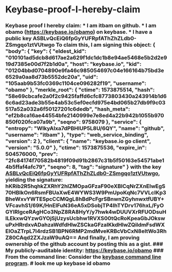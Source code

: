 # Keybase-proof-I-hereby-claim
### Keybase proof  I hereby claim:    * I am itbam on github.   * I am obamo (https://keybase.io/obamo) on keybase.   * I have a public key ASBLvQcEiQ6fpGyYUFRpfAThZhZLdb0-ZSmgqo1ztVUtwgo  To claim this, I am signing this object: {   "body": {     "key": {       "eldest_kid": "010101ad5dcb8d617ae2a629f1dc1dc1b8e94ae5468e5b2d2e919d7385e00d7f2b1d0a",       "host": "keybase.io",       "kid": "01204bbd0704890e9fa46c985054697c04e166164b75bd3e6529a0aa8d73b5552dc20a",       "uid": "105aab9b53fc0369c1104ce096282f19",       "username": "obamo"     },     "merkle_root": {       "ctime": 1573875514,       "hash": "58e69cbcafe2a0f2c9425faffd6cfc8773803430a243914b1d66c6ad23ade3b55e4ab53c5ef0ecfd975e4bd065b27db9f9c03517a52a032a6f50127201c6dedb",       "hash_meta": "ef2b8ca16ae44554bfe2140999e7e8ed4a22b942b1055b970850f020fca07a9b",       "seqno": 9758079     },     "service": {       "entropy": "WIkyAIxa7dPBHIUP5L8U/6QY",       "name": "github",       "username": "itbam"     },     "type": "web_service_binding",     "version": 2   },   "client": {     "name": "keybase.io go client",     "version": "5.0.0"   },   "ctime": 1573875536,   "expire_in": 504576000,   "prev": "2fc84174f70582b4819f09d91b2867c31b5f50163e54571abe14b5ffaf4afc79",   "seqno": 8,   "tag": "signature" } with the key [ASBLvQcEiQ6fpGyYUFRpfAThZhZLdb0-ZSmgqo1ztVUtwgo](https://keybase.io/obamo), yielding the signature: hKRib2R5hqhkZXRhY2hlZMOpaGFzaF90eXBlCqNrZXnEIwEgS70HBIkOn6RsmFBUaXwE4WYWS3W9PmUpoKqNc7VVLcIKp3BheWxvYWTESpcCCMQgL8hBdPcFgrSBnwnZGyhnwxtfUBY+VFcavhS1/69K/HnEIFuN36eA5xDSobjTP4IhTYDrv176hxL/FyOGYlRlgceRAgHCo3NpZ8RA8HyY/y7hwk4wDUUVXrRFUODsuHlLEkxwQYzwGYOjSjUzysUcbhw1RVXS00tQcRoKpeaGbJOkswuPxHRrdxvADahzaWdfdHlwZSCkaGFzaIKkdHlwZQildmFsdWXEIOaZTrpL7l4rdzSB1BPN6RMP2mdMveKRBcVbCxN8eItWo3RhZ80CAqd2ZXJzaW9uAQ==  And finally, I am proving ownership of the github account by posting this as a gist.  ### My publicly-auditable identity:  https://keybase.io/obamo  ### From the command line:  Consider the [keybase command line program](https://keybase.io/download). # look me up keybase id obamo
